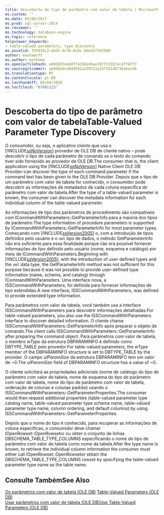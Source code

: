```yaml
---
title: Descoberta de tipo de parâmetro com valor de tabela | Microsoft Docs
ms.custom: ''
ms.date: 03/06/2017
ms.prod: sql-server-2014
ms.reviewer: ''
ms.technology: database-engine
ms.topic: reference
helpviewer_keywords:
- table-valued parameters, type discovery
ms.assetid: f55818c2-ebb5-4cf6-8c0c-0da41f592560
author: mashamsft
ms.author: mathoma
ms.openlocfilehash: ab8d837e4ddf74256e4bae70f772557ec8ff67f7
ms.sourcegitcommit: ad4d92dce894592a259721a1571b1d8736abacdb
ms.translationtype: MT
ms.contentlocale: pt-BR
ms.lasthandoff: 08/04/2020
ms.locfileid: "87681123"
---
```

# <a name="table-valued-parameter-type-discovery"></a><span data-ttu-id="b5e2a-102">Descoberta do tipo de parâmetro com valor de tabela</span><span class="sxs-lookup"><span data-stu-id="b5e2a-102">Table-Valued Parameter Type Discovery</span></span>
  <span data-ttu-id="b5e2a-103">O consumidor, ou seja, o aplicativo cliente que usa o [!INCLUDE[ssNoVersion](../../includes/ssnoversion-md.md)] provedor de OLE DB de cliente nativo – pode descobrir o tipo de cada parâmetro de comando se o texto do comando tiver sido fornecido ao provedor de OLE DB.</span><span class="sxs-lookup"><span data-stu-id="b5e2a-103">The consumer-that is, the client application using the [!INCLUDE[ssNoVersion](../../includes/ssnoversion-md.md)] Native Client OLE DB Provider-can discover the type of each command parameter if the command text has been given to the OLE DB Provider.</span></span> <span data-ttu-id="b5e2a-104">Depois que o tipo de um parâmetro com valor de tabela for conhecido, o consumidor pode descobrir as informações de metadados de cada coluna específica do parâmetro com valor de tabela.</span><span class="sxs-lookup"><span data-stu-id="b5e2a-104">After the type of a table-valued parameter is known, the consumer can discover the metadata information for each individual column of the table-valued parameter.</span></span>  
  
 <span data-ttu-id="b5e2a-105">As informações de tipo dos parâmetros de procedimento são compatíveis com ICommandWithParameters::GetParameterInfo para a maioria dos tipos de parâmetro.</span><span class="sxs-lookup"><span data-stu-id="b5e2a-105">The type information of procedure parameters is supported by ICommandWithParameters::GetParameterInfo for most parameter types.</span></span> <span data-ttu-id="b5e2a-106">Começando com [!INCLUDE[ssVersion2005](../../includes/ssversion2005-md.md)] o, com a introdução de tipos definidos pelo usuário e o `xml` tipo de dados, o método GetParameterInfo não era suficiente para essa finalidade porque não era possível fornecer informações de tipo definido pelo usuário (nome, esquema e catálogo) por meio de ICommandWithParameters.</span><span class="sxs-lookup"><span data-stu-id="b5e2a-106">Beginning with [!INCLUDE[ssVersion2005](../../includes/ssversion2005-md.md)], with the introduction of user-defined types and the `xml` data type, the GetParameterInfo method was not sufficient for this purpose because it was not possible to provide user-defined type information (name, schema, and catalog) through ICommandWithParameters.</span></span> <span data-ttu-id="b5e2a-107">Uma interface nova, a ISSCommandWithParameters, foi definida para fornecer informações de tipo estendidas.</span><span class="sxs-lookup"><span data-stu-id="b5e2a-107">A new interface, ISSCommandWithParameters, was defined to provide extended type information.</span></span>  
  
 <span data-ttu-id="b5e2a-108">Para parâmetros com valor de tabela, você também usa a interface ISSCommandWithParameters para descobrir informações detalhadas.</span><span class="sxs-lookup"><span data-stu-id="b5e2a-108">For table-valued parameters, you also use the ISSCommandWithParameters interface to discover detailed information.</span></span> <span data-ttu-id="b5e2a-109">O cliente chama ISSCommandWithParameters::GetParameterInfo após preparar o objeto de comando.</span><span class="sxs-lookup"><span data-stu-id="b5e2a-109">The client calls ISSCommandWithParameters::GetParameterInfo after preparing the command object.</span></span> <span data-ttu-id="b5e2a-110">Para parâmetros com valor de tabela, o membro *wType* da estrutura DBPARAMINFO é definido como DBTYPE_TABLE pelo provedor.</span><span class="sxs-lookup"><span data-stu-id="b5e2a-110">For table-valued parameters, the *wType* member of the DBPARAMINFO structure is set to DBTYPE_TABLE by the provider.</span></span> <span data-ttu-id="b5e2a-111">O campo *ulParamSize* da estrutura DBPARAMINFO tem um valor de ~0.</span><span class="sxs-lookup"><span data-stu-id="b5e2a-111">The *ulParamSize* field of DBPARAMINFO structure has a value of ~0.</span></span>  
  
 <span data-ttu-id="b5e2a-112">O cliente solicitará as propriedades adicionais (nome de catálogo do tipo de parâmetro com valor de tabela, nome de esquema do tipo de parâmetro com valor de tabela, nome do tipo de parâmetro com valor de tabela, ordenação de colunas e colunas padrão) usando o ISSCommandWithParameters::GetParameterProperties.</span><span class="sxs-lookup"><span data-stu-id="b5e2a-112">The consumer would then request additional properties (table-valued parameter type catalog name, table-valued parameter type schema name, table-valued parameter type name, column ordering, and default columns) by using ISSCommandWithParameters::GetParameterProperties.</span></span>  
  
 <span data-ttu-id="b5e2a-113">Depois que o nome do tipo é conhecido, para recuperar as informações de coluna específicas, o consumidor deve chamar IOpenRowset::OpenRowsetor ou obter o conjunto de linhas DBSCHEMA_TABLE_TYPE_COLUMNS especificando o nome do tipo de parâmetro com valor de tabela como nome da tabela.</span><span class="sxs-lookup"><span data-stu-id="b5e2a-113">After the type name is known, to retrieve the individual column information the consumer must either call IOpenRowset::OpenRowsetor obtain the DBSCHEMA_TABLE_TYPE_COLUMNS rowset by specifying the table-valued parameter type name as the table name.</span></span>  
  
## <a name="see-also"></a><span data-ttu-id="b5e2a-114">Consulte Também</span><span class="sxs-lookup"><span data-stu-id="b5e2a-114">See Also</span></span>  
 <span data-ttu-id="b5e2a-115">[Os parâmetros com valor de tabela &#40;OLE DB&#41;](../../relational-databases/native-client-ole-db-table-valued-parameters/table-valued-parameters-ole-db.md) </span><span class="sxs-lookup"><span data-stu-id="b5e2a-115">[Table-Valued Parameters &#40;OLE DB&#41;](../../relational-databases/native-client-ole-db-table-valued-parameters/table-valued-parameters-ole-db.md) </span></span>  
 [<span data-ttu-id="b5e2a-116">Usar parâmetros com valor de tabela &#40;OLE DB&#41;</span><span class="sxs-lookup"><span data-stu-id="b5e2a-116">Use Table-Valued Parameters &#40;OLE DB&#41;</span></span>](../../relational-databases/native-client-ole-db-how-to/use-table-valued-parameters-ole-db.md)  
  
  
